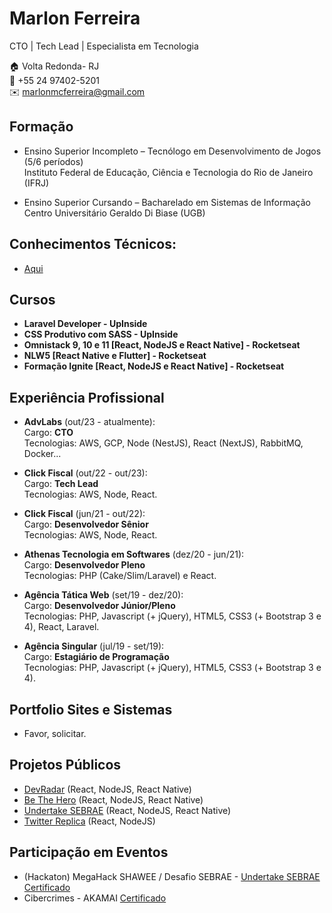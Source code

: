 # Marlon Ferreira
CTO | Tech Lead | Especialista em Tecnologia


🏠 Volta Redonda- RJ  
📱 +55 24 97402-5201  
✉️ marlonmcferreira@gmail.com  

## Formação

* Ensino Superior Incompleto – Tecnólogo em Desenvolvimento de Jogos (5/6 períodos)  
Instituto Federal de Educação, Ciência e Tecnologia do Rio de Janeiro (IFRJ)

* Ensino Superior Cursando – Bacharelado em Sistemas de Informação  
Centro Universitário Geraldo Di Biase (UGB)

## Conhecimentos Técnicos:
* [Aqui](https://github.com/Bubex/Bubex) 

## Cursos
* <strong>Laravel Developer - UpInside</strong>
* <strong>CSS Produtivo com SASS - UpInside</strong>
* <strong>Omnistack 9, 10 e 11 [React, NodeJS e React Native] - Rocketseat</strong>
* <strong>NLW5 [React Native e Flutter] - Rocketseat</strong>
* <strong>Formação Ignite [React, NodeJS e React Native] - Rocketseat</strong>

## Experiência Profissional

* <strong>AdvLabs</strong> (out/23 - atualmente):  
Cargo: <strong>CTO</strong>  
Tecnologias: AWS, GCP, Node (NestJS), React (NextJS), RabbitMQ, Docker...

* <strong>Click Fiscal</strong> (out/22 - out/23):  
Cargo: <strong>Tech Lead</strong>  
Tecnologias: AWS, Node, React.

* <strong>Click Fiscal</strong> (jun/21 - out/22):  
Cargo: <strong>Desenvolvedor Sênior</strong>  
Tecnologias: AWS, Node, React.

* <strong>Athenas Tecnologia em Softwares</strong> (dez/20 - jun/21):  
Cargo: <strong>Desenvolvedor Pleno</strong>  
Tecnologias: PHP (Cake/Slim/Laravel) e React.

* <strong>Agência Tática Web</strong> (set/19 - dez/20):  
Cargo: <strong>Desenvolvedor Júnior/Pleno</strong>  
Tecnologias: PHP, Javascript (+ jQuery), HTML5, CSS3 (+ Bootstrap 3 e 4), React, Laravel. 

* <strong>Agência Singular</strong> (jul/19 - set/19):  
Cargo: <strong>Estagiário de Programação</strong>  
Tecnologias: PHP, Javascript (+ jQuery), HTML5, CSS3 (+ Bootstrap 3 e 4).  

## Portfolio Sites e Sistemas
* Favor, solicitar.

## Projetos Públicos
* [DevRadar](https://github.com/Bubex/devradar) (React, NodeJS, React Native)
* [Be The Hero](https://github.com/Bubex/be-the-hero) (React, NodeJS, React Native)
* [Undertake SEBRAE](https://github.com/Bubex/sebrae-app) (React, NodeJS, React Native)
* [Twitter Replica](https://bubex-twitter-frontend.herokuapp.com) (React, NodeJS)

## Participação em Eventos
* (Hackaton) MegaHack SHAWEE / Desafio SEBRAE - [Undertake SEBRAE](https://github.com/Bubex/sebrae-app)  
[Certificado](https://github.com/Bubex/curriculo/blob/master/certificados/Certificado%20MegaHack.pdf)
* Cibercrimes - AKAMAI
[Certificado](https://github.com/Bubex/curriculo/blob/master/certificados/Cibercrimes%20-%20Akamai.pdf)
